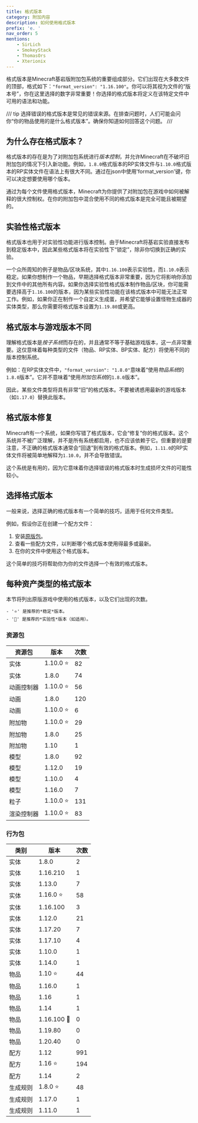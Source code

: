 ```yaml
---
title: 格式版本
category: 附加内容
description: 如何使用格式版本
prefix: 'e. '
nav_order: 5
mentions:
    - SirLich
    - SmokeyStack
    - ThomasOrs
    - Xterionix
---
```


格式版本是Minecraft基岩版附加包系统的重要组成部分。它们出现在大多数文件的顶部，格式如下：`"format_version": "1.16.100"`。你可以将其视为文件的“版本号”，你在这里选择的数字非常重要！你选择的格式版本将定义在该特定文件中可用的语法和功能。

/// tip
选择错误的格式版本是常见的错误来源。在排查问题时，人们可能会问你“你的物品使用的是什么格式版本”。确保你知道如何回答这个问题。
///

## 为什么存在格式版本？

格式版本的存在是为了对附加包系统进行*版本控制*，并允许Minecraft在不破坏旧附加包的情况下引入新功能。例如，`1.8.0`格式版本的RP实体文件与`1.10.0`格式版本的RP实体文件在语法上有很大不同。通过在json中使用'format_version'键，你可以决定想要使用哪个版本。

通过为每个文件使用格式版本，Minecraft为你提供了对附加包在游戏中如何被解释的很大控制权。在你的附加包中混合使用不同的格式版本是完全可能且被期望的。

## 实验性格式版本

格式版本也用于对实验性功能进行版本控制。由于Minecraft将基岩实验直接发布到稳定版本中，因此某些格式版本将在实验性下“锁定”，除非你切换到正确的实验。

一个众所周知的例子是物品/区块系统，其中`1.16.100`表示实验性，而`1.10.0`表示稳定。如果你想制作一个物品，早期选择格式版本非常重要，因为它将影响你添加到文件中的其他所有内容。如果你选择实验性格式版本制作物品/区块，你可能需要选择高于`1.16.100`的版本，因为某些实验性功能在该格式版本中可能无法正常工作。例如，如果你正在制作一个自定义生成蛋，并希望它能够设置怪物生成器的实体类型，那么你需要将格式版本设置为`1.19.80`或更高。

## 格式版本与游戏版本不同

理解格式版本是*按子系统*而存在的，并且通常不等于基础游戏版本，这一点非常重要。这仅意味着每种类型的文件（物品、RP实体、BP实体、配方）将使用不同的版本控制系统。

例如：在RP实体文件中，`"format_version": "1.8.0"`意味着“使用*物品系统*的`1.8.0`版本”。它并不意味着“使用*附加包系统*的`1.8.0`版本”。

因此，某些文件类型将具有非常“旧”的格式版本。不要被诱惑用最新的游戏版本（如`1.17.0`）替换此版本。

## 格式版本修复

Minecraft有一个系统，如果你写错了格式版本，它会“修复”你的格式版本。这个系统并不被广泛理解，并不是所有系统都启用，也不应该依赖于它。但重要的是要注意，不正确的格式版本通常会“回退”到有效的格式版本。例如，`1.11.0`的RP实体文件将被简单地解释为`1.10.0`，并不会导致错误。

这个系统是有用的，因为它意味着你选择错误的格式版本时生成损坏文件的可能性较小。

## 选择格式版本

一般来说，选择正确的格式版本有一个简单的技巧，适用于任何文件类型。

例如，假设你正在创建一个配方文件：

 1) 安装[原版包](../guide/download-packs.md)。
 2) 查看一些配方文件，以判断哪个格式版本使用得最多或最新。
 3) 在你的文件中使用这个格式版本。

这个简单的技巧将帮助你为你的文件选择一个有效的格式版本。

## 每种资产类型的格式版本

本节将列出原版游戏中使用的格式版本，以及它们出现的次数。

    - '⭐' 是推荐的*稳定*版本。
    - '🚀' 是推荐的*实验性*版本（如适用）。

### 资源包

| 资源包               | 版本     | 次数 |
|----------------------|----------|-------|
| 实体                 | 1.10.0 ⭐ | 82    |
| 实体                 | 1.8.0    | 74    |
| 动画控制器           | 1.10.0 ⭐ | 56    |
| 动画                 | 1.8.0    | 120   |
| 动画                 | 1.10.0 ⭐ | 6     |
| 附加物               | 1.10.0 ⭐ | 29    |
| 附加物               | 1.8.0    | 25    |
| 附加物               | 1.10     | 1     |
| 模型                 | 1.8.0    | 92    |
| 模型                 | 1.12.0   | 19    |
| 模型                 | 1.10.0   | 4     |
| 模型                 | 1.16.0   | 7     |
| 粒子                 | 1.10.0 ⭐ | 131   |
| 渲染控制器           | 1.10.0 ⭐ | 83    |

### 行为包

| 类别        | 版本       | 次数 |
|-------------|-------------|-------|
| 实体        | 1.8.0       | 2     |
| 实体        | 1.16.210    | 1     |
| 实体        | 1.13.0      | 7     |
| 实体        | 1.16.0 ⭐    | 58    |
| 实体        | 1.16.100    | 3     |
| 实体        | 1.12.0      | 21    |
| 实体        | 1.17.20     | 7     |
| 实体        | 1.17.10     | 4     |
| 实体        | 1.10.0      | 1     |
| 实体        | 1.14.0      | 1     |
| 物品        | 1.10 ⭐      | 44    |
| 物品        | 1.16.0      | 1     |
| 物品        | 1.16        | 1     |
| 物品        | 1.14        | 1     |
| 物品        | 1.16.100 🚀 | 0     |
| 物品        | 1.19.80     | 0     |
| 物品        | 1.20.40     | 0     |
| 配方        | 1.12        | 991   |
| 配方        | 1.16 ⭐      | 194   |
| 配方        | 1.14        | 2     |
| 生成规则    | 1.8.0 ⭐     | 48    |
| 生成规则    | 1.17.0      | 1     |
| 生成规则    | 1.11.0      | 1     |
